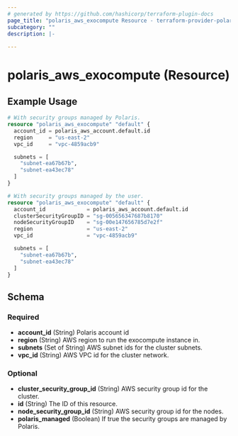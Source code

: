 ```yaml
---
# generated by https://github.com/hashicorp/terraform-plugin-docs
page_title: "polaris_aws_exocompute Resource - terraform-provider-polaris"
subcategory: ""
description: |-
  
---
```


# polaris_aws_exocompute (Resource)



## Example Usage

```terraform
# With security groups managed by Polaris.
resource "polaris_aws_exocompute" "default" {
  account_id = polaris_aws_account.default.id
  region     = "us-east-2"
  vpc_id     = "vpc-4859acb9"

  subnets = [
    "subnet-ea67b67b",
    "subnet-ea43ec78"
  ]
}

# With security groups managed by the user.
resource "polaris_aws_exocompute" "default" {
  account_id             = polaris_aws_account.default.id
  clusterSecurityGroupID = "sg-005656347687b8170"
  nodeSecurityGroupID    = "sg-00e147656785d7e2f"
  region                 = "us-east-2"
  vpc_id                 = "vpc-4859acb9"

  subnets = [
    "subnet-ea67b67b",
    "subnet-ea43ec78"
  ]
}
```

<!-- schema generated by tfplugindocs -->
## Schema

### Required

- **account_id** (String) Polaris account id
- **region** (String) AWS region to run the exocompute instance in.
- **subnets** (Set of String) AWS subnet ids for the cluster subnets.
- **vpc_id** (String) AWS VPC id for the cluster network.

### Optional

- **cluster_security_group_id** (String) AWS security group id for the cluster.
- **id** (String) The ID of this resource.
- **node_security_group_id** (String) AWS security group id for the nodes.
- **polaris_managed** (Boolean) If true the security groups are managed by Polaris.


